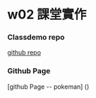 # w02 課堂實作

### Classdemo repo

[github repo]()
![]()

### Github Page

[github Page -- pokeman] ()
![]()

